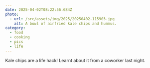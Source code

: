 ```yaml
---
date: 2025-04-02T08:22:56.684Z
photo:
  - url: /src/assets/img/2025/20250402-115903.jpg
    alt: A bowl of airfried kale chips and hummus.
category:
  - food
  - cooking
  - pics
  - life
---
```


Kale chips are a life hack! Learnt about it from a coworker last night.
